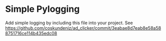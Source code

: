 # Simple Pylogging

Add simple logging by including this file into your project.
See https://github.com/coskundeniz/ad_clicker/commit/3eabae8d7eab8e58a588751716ce114b435edc08

